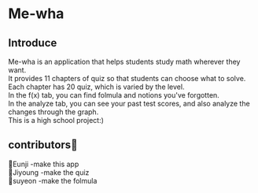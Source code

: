 # Me-wha
## Introduce
Me-wha is an application that helps students study math wherever they want.  
It provides 11 chapters of quiz so that students can choose what to solve. Each chapter has 20 quiz, which is varied by the level.  
In the f(x) tab, you can find folmula and notions you've forgotten.  
In the analyze tab, you can see your past test scores, and also analyze the changes through the graph.  
This is a high school project:)  
## contributors🌷
🌼Eunji -make this app  
🌼Jiyoung -make the quiz  
🌼suyeon -make the folmula
